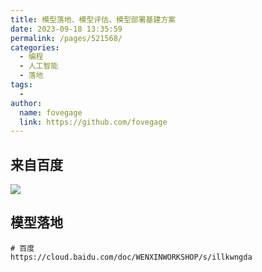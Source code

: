 ```yaml
---
title: 模型落地、模型评估、模型部署基建方案
date: 2023-09-18 13:35:59
permalink: /pages/521568/
categories:
  - 编程
  - 人工智能
  - 落地
tags:
  - 
author: 
  name: fovegage
  link: https://github.com/fovegage
---
```

## 来自百度

![](https://obsidian-foveagge.oss-cn-beijing.aliyuncs.com/blog/hD6xdz.png)

## 模型落地

```
# 百度
https://cloud.baidu.com/doc/WENXINWORKSHOP/s/illkwngda
```
